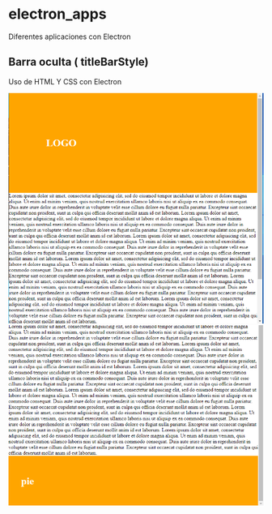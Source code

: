 # electron_apps
Diferentes aplicaciones con Electron


## Barra oculta ( titleBarStyle)

Uso de HTML Y CSS con Electron

<img src="IMG/electron1.PNG">
<img src="IMG/electron2.PNG">
